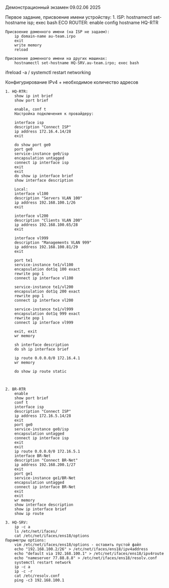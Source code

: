 Демонстрационный экзамен 09.02.06 2025

Первое задание, присвоение имени устройству:
	1. ISP: hostnamectl set-hostname isp; exec bash
	ECO ROUTER:
		enable
		config
		hostname HQ-RTR

	Присвоение доменного имени (на ISP не задаем):
		ip domain-name au-team.irpo
		exit
		write memory
		reload

	Присвоение доменного имени на других машинах:
		hostnamectl set-hostname HQ-SRV.au-team.irpo; exec bash

ifreload -a / systemctl restart networking

Конфигурирование IPv4 + необходимое количество адресов

	1. HQ-RTR:
		show ip int brief
		show port brief

		enable, conf t
		Настройка подключения к провайдеру:
		
		interface isp
		description "Connect ISP"
		ip address 172.16.4.14/28
		exit
		
		do show port ge0
		port ge0
		service-instance ge0/isp
		encapsulation untagged
		connect ip interface isp
		exit
		exit
		do show ip interface brief
		show interface description

		Local:
		interface vl100
		description "Servers VLAN 100"
		ip address 192.168.100.1/26
		exit

		interface vl200
		description "Clients VLAN 200"
		ip address 192.168.100.65/28
		exit

		interface vl999
		description "Managements VLAN 999"
		ip address 192.168.100.81/29
		exit

		port te1
		service-instance te1/vl100
		encapsulation dot1q 100 exact
		rewrite pop 1
		connect ip interface vl100

		service-instance te1/vl200
		encapsulation dot1q 200 exact
		rewrite pop 1
		connect ip interface vl200

		service-instance te1/vl999
		encapsulation dot1q 999 exact
		rewrite pop 1
		connect ip interface vl999

		exit, exit
		wr memory

		sh interface description
		do sh ip interface brief
		
		ip route 0.0.0.0/0 172.16.4.1
		wr memory

		do show ip route static



	2. BR-RTR
		enable
		show port brief
		conf t
		interface isp
		description "Connect ISP"
		ip address 172.16.5.14/28
		exit
		port ge0
		service-instance ge0/isp
		encapsulation untagged
		connect ip interface isp
		exit
		exit
		ip route 0.0.0.0/0 172.16.5.1
		interface BR-Net
		description "Connect BR-Net"
		ip address 192.168.200.1/27
		exit
		port ge1
		service-instance ge1/BR-Net
		encapsulation untagged
		connect ip interface BR-Net
		exit
		exit
		wr memory
		show interface description
		show ip interface brief
		show ip route
		
	3. HQ-SRV:
		ip -c a
		ls /etc/net/ifaces/
		cat /etc/net/ifaces/ens18/options
	Параметры options:
		vim /etc/net/ifaces/ens18/options - оставить пустой файл
		echo "192.168.100.2/26" > /etc/net/ifaces/ens18/ipv4address
		echo "default via 192.168.100.1" > /etc/net/ifaces/ens18/ipv4route
		echo "nameserver 77.88.8.8" > /etc/net/ifaces/ens18/resolv.conf
		systemctl restart network
		ip -c a
		ip -c -r
		cat /etc/resolv.conf
		ping -c3 192.168.100.1
		
